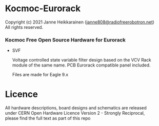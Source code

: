 # Kocmoc-Eurorack

Copyright (c) 2021 Janne Heikkarainen (janne808@radiofreerobotron.net)
All rights reserved.

### Kocmoc Free Open Source Hardware for Eurorack

* SVF

   Voltage controlled state variable filter design based on the VCV Rack module of the same name. PCB Eurorack compatible panel included.

   Files are made for Eagle 9.x

# Licence

All hardware descriptions, board designs and schematics are released under CERN Open Hardware Licence Version 2 - Strongly Reciprocal, please find the full text as part of this repo
